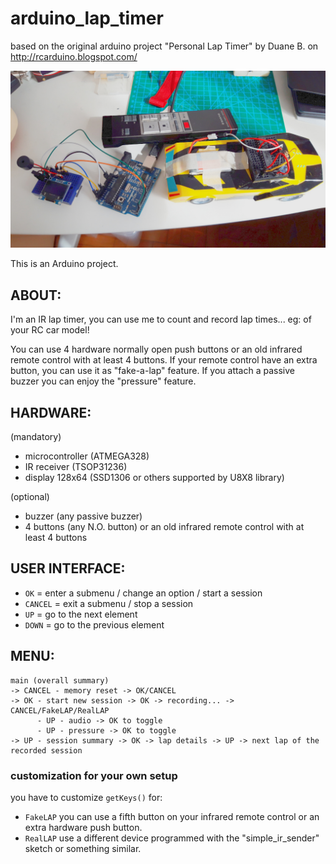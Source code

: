 # arduino_lap_timer
based on the original arduino project "Personal Lap Timer" by Duane B. on http://rcarduino.blogspot.com/

<p align="center">
  <img src="./other_stuff/prototype_01.jpg" width="800" title="full system prototype 1">
</p>

This is an Arduino project.

## ABOUT:
I'm an IR lap timer, you can use me to count and record lap times... eg: of your RC car model!

You can use 4 hardware normally open push buttons or an old infrared remote control with at least 4 buttons.
If your remote control have an extra button, you can use it as "fake-a-lap" feature.
If you attach a passive buzzer you can enjoy the "pressure" feature.

## HARDWARE:

(mandatory)
- microcontroller (ATMEGA328)
- IR receiver     (TSOP31236)
- display 128x64  (SSD1306 or others supported by U8X8 library)

(optional)
- buzzer          (any passive buzzer)
- 4 buttons       (any N.O. button)
or an old infrared remote control with at least 4 buttons

## USER INTERFACE:
- `OK` = enter a submenu / change an option / start a session
- `CANCEL` = exit a submenu / stop a session
- `UP` = go to the next element
- `DOWN` = go to the previous element

## MENU:
```
main (overall summary)
-> CANCEL - memory reset -> OK/CANCEL
-> OK - start new session -> OK -> recording... -> CANCEL/FakeLAP/RealLAP
      - UP - audio -> OK to toggle
      - UP - pressure -> OK to toggle
-> UP - session summary -> OK -> lap details -> UP -> next lap of the recorded session
```

### customization for your own setup
you have to customize `getKeys()` for:
- `FakeLAP`
you can use a fifth button on your infrared remote control or an extra hardware push button.
- `RealLAP`
use a different device programmed with the "simple_ir_sender" sketch or something similar.
